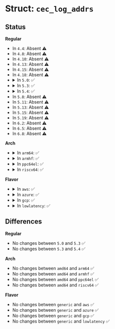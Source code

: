 # Struct: <code>cec_log_addrs</code>

## Status
<b>Regular</b>
<ul>
<li>
In <code>4.4</code>: Absent ⚠️
</li>
<li>
In <code>4.8</code>: Absent ⚠️
</li>
<li>
In <code>4.10</code>: Absent ⚠️
</li>
<li>
In <code>4.13</code>: Absent ⚠️
</li>
<li>
In <code>4.15</code>: Absent ⚠️
</li>
<li>
In <code>4.18</code>: Absent ⚠️
</li>
<li>
<details>
<summary>In <code>5.0</code>: ✅</summary>

```c
struct cec_log_addrs {
    __u8 log_addr[4];
    __u16 log_addr_mask;
    __u8 cec_version;
    __u8 num_log_addrs;
    __u32 vendor_id;
    __u32 flags;
    char osd_name[15];
    __u8 primary_device_type[4];
    __u8 log_addr_type[4];
    __u8 all_device_types[4];
    __u8 features[48];
};
```
</details>
</li>
<li>
<details>
<summary>In <code>5.3</code>: ✅</summary>

```c
struct cec_log_addrs {
    __u8 log_addr[4];
    __u16 log_addr_mask;
    __u8 cec_version;
    __u8 num_log_addrs;
    __u32 vendor_id;
    __u32 flags;
    char osd_name[15];
    __u8 primary_device_type[4];
    __u8 log_addr_type[4];
    __u8 all_device_types[4];
    __u8 features[48];
};
```
</details>
</li>
<li>
<details>
<summary>In <code>5.4</code>: ✅</summary>

```c
struct cec_log_addrs {
    __u8 log_addr[4];
    __u16 log_addr_mask;
    __u8 cec_version;
    __u8 num_log_addrs;
    __u32 vendor_id;
    __u32 flags;
    char osd_name[15];
    __u8 primary_device_type[4];
    __u8 log_addr_type[4];
    __u8 all_device_types[4];
    __u8 features[48];
};
```
</details>
</li>
<li>
In <code>5.8</code>: Absent ⚠️
</li>
<li>
In <code>5.11</code>: Absent ⚠️
</li>
<li>
In <code>5.13</code>: Absent ⚠️
</li>
<li>
In <code>5.15</code>: Absent ⚠️
</li>
<li>
In <code>5.19</code>: Absent ⚠️
</li>
<li>
In <code>6.2</code>: Absent ⚠️
</li>
<li>
In <code>6.5</code>: Absent ⚠️
</li>
<li>
In <code>6.8</code>: Absent ⚠️
</li>
</ul>
<b>Arch</b>
<ul>
<li>
<details>
<summary>In <code>arm64</code>: ✅</summary>

```c
struct cec_log_addrs {
    __u8 log_addr[4];
    __u16 log_addr_mask;
    __u8 cec_version;
    __u8 num_log_addrs;
    __u32 vendor_id;
    __u32 flags;
    char osd_name[15];
    __u8 primary_device_type[4];
    __u8 log_addr_type[4];
    __u8 all_device_types[4];
    __u8 features[48];
};
```
</details>
</li>
<li>
<details>
<summary>In <code>armhf</code>: ✅</summary>

```c
struct cec_log_addrs {
    __u8 log_addr[4];
    __u16 log_addr_mask;
    __u8 cec_version;
    __u8 num_log_addrs;
    __u32 vendor_id;
    __u32 flags;
    char osd_name[15];
    __u8 primary_device_type[4];
    __u8 log_addr_type[4];
    __u8 all_device_types[4];
    __u8 features[48];
};
```
</details>
</li>
<li>
<details>
<summary>In <code>ppc64el</code>: ✅</summary>

```c
struct cec_log_addrs {
    __u8 log_addr[4];
    __u16 log_addr_mask;
    __u8 cec_version;
    __u8 num_log_addrs;
    __u32 vendor_id;
    __u32 flags;
    char osd_name[15];
    __u8 primary_device_type[4];
    __u8 log_addr_type[4];
    __u8 all_device_types[4];
    __u8 features[48];
};
```
</details>
</li>
<li>
<details>
<summary>In <code>riscv64</code>: ✅</summary>

```c
struct cec_log_addrs {
    __u8 log_addr[4];
    __u16 log_addr_mask;
    __u8 cec_version;
    __u8 num_log_addrs;
    __u32 vendor_id;
    __u32 flags;
    char osd_name[15];
    __u8 primary_device_type[4];
    __u8 log_addr_type[4];
    __u8 all_device_types[4];
    __u8 features[48];
};
```
</details>
</li>
</ul>
<b>Flavor</b>
<ul>
<li>
<details>
<summary>In <code>aws</code>: ✅</summary>

```c
struct cec_log_addrs {
    __u8 log_addr[4];
    __u16 log_addr_mask;
    __u8 cec_version;
    __u8 num_log_addrs;
    __u32 vendor_id;
    __u32 flags;
    char osd_name[15];
    __u8 primary_device_type[4];
    __u8 log_addr_type[4];
    __u8 all_device_types[4];
    __u8 features[48];
};
```
</details>
</li>
<li>
<details>
<summary>In <code>azure</code>: ✅</summary>

```c
struct cec_log_addrs {
    __u8 log_addr[4];
    __u16 log_addr_mask;
    __u8 cec_version;
    __u8 num_log_addrs;
    __u32 vendor_id;
    __u32 flags;
    char osd_name[15];
    __u8 primary_device_type[4];
    __u8 log_addr_type[4];
    __u8 all_device_types[4];
    __u8 features[48];
};
```
</details>
</li>
<li>
<details>
<summary>In <code>gcp</code>: ✅</summary>

```c
struct cec_log_addrs {
    __u8 log_addr[4];
    __u16 log_addr_mask;
    __u8 cec_version;
    __u8 num_log_addrs;
    __u32 vendor_id;
    __u32 flags;
    char osd_name[15];
    __u8 primary_device_type[4];
    __u8 log_addr_type[4];
    __u8 all_device_types[4];
    __u8 features[48];
};
```
</details>
</li>
<li>
<details>
<summary>In <code>lowlatency</code>: ✅</summary>

```c
struct cec_log_addrs {
    __u8 log_addr[4];
    __u16 log_addr_mask;
    __u8 cec_version;
    __u8 num_log_addrs;
    __u32 vendor_id;
    __u32 flags;
    char osd_name[15];
    __u8 primary_device_type[4];
    __u8 log_addr_type[4];
    __u8 all_device_types[4];
    __u8 features[48];
};
```
</details>
</li>
</ul>

## Differences
<b>Regular</b>
<ul>
<li>
No changes between <code>5.0</code> and <code>5.3</code> ✅
</li>
<li>
No changes between <code>5.3</code> and <code>5.4</code> ✅
</li>
</ul>
<b>Arch</b>
<ul>
<li>
No changes between <code>amd64</code> and <code>arm64</code> ✅
</li>
<li>
No changes between <code>amd64</code> and <code>armhf</code> ✅
</li>
<li>
No changes between <code>amd64</code> and <code>ppc64el</code> ✅
</li>
<li>
No changes between <code>amd64</code> and <code>riscv64</code> ✅
</li>
</ul>
<b>Flavor</b>
<ul>
<li>
No changes between <code>generic</code> and <code>aws</code> ✅
</li>
<li>
No changes between <code>generic</code> and <code>azure</code> ✅
</li>
<li>
No changes between <code>generic</code> and <code>gcp</code> ✅
</li>
<li>
No changes between <code>generic</code> and <code>lowlatency</code> ✅
</li>
</ul>
